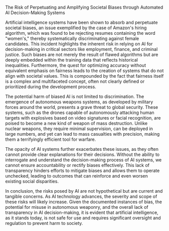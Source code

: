 The Risk of Perpetuating and Amplifying Societal Biases through Automated AI Decision-Making Systems

Artificial intelligence systems have been shown to absorb and perpetuate societal biases, an issue exemplified by the case of Amazon's hiring algorithm, which was found to be rejecting resumes containing the word "women's," thereby systematically discriminating against female candidates. This incident highlights the inherent risk in relying on AI for decision-making in critical sectors like employment, finance, and criminal justice. Such biases are not merely the result of flawed algorithms but are deeply embedded within the training data that reflects historical inequalities. Furthermore, the quest for optimizing accuracy without equivalent emphasis on fairness leads to the creation of systems that do not align with societal values. This is compounded by the fact that fairness itself is a complex and multifaceted concept, often not clearly defined or prioritized during the development process.

The potential harm of biased AI is not limited to discrimination. The emergence of autonomous weapons systems, as developed by military forces around the world, presents a grave threat to global security. These systems, such as the drones capable of autonomously attacking human targets with explosives based on video signatures or facial recognition, are poised to become a new kind of weapon of mass destruction. Unlike nuclear weapons, they require minimal supervision, can be deployed in large numbers, and yet can lead to mass casualties with precision, making them a terrifyingly efficient tool for warfare.

The opacity of AI systems further exacerbates these issues, as they often cannot provide clear explanations for their decisions. Without the ability to interrogate and understand the decision-making process of AI systems, we cannot ensure accountability or rectify biases effectively. This lack of transparency hinders efforts to mitigate biases and allows them to operate unchecked, leading to outcomes that can reinforce and even worsen existing social disparities.

In conclusion, the risks posed by AI are not hypothetical but are current and tangible concerns. As AI technology advances, the severity and scope of these risks will likely increase. Given the documented instances of bias, the potential for misuse in autonomous weaponry, and the overall lack of transparency in AI decision-making, it is evident that artificial intelligence, as it stands today, is not safe for use and requires significant oversight and regulation to prevent harm to society.